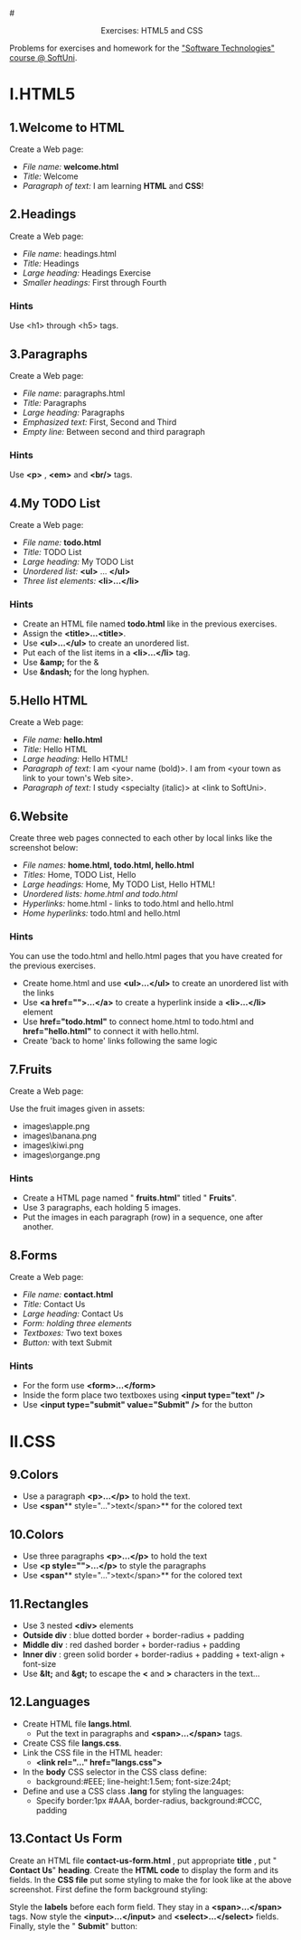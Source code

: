 #<p align="center"> Exercises: HTML5 and CSS  <p>

Problems for exercises and homework for the [&quot;Software Technologies&quot; course @ SoftUni](https://softuni.bg/courses/software-technologies).

# I.HTML5

## 1.Welcome to HTML

Create a Web page:
- _File name:_ **welcome.html**
- _Title:_ Welcome
- _Paragraph of text:_ I am learning **HTML** and **CSS**!

## 2.Headings

Create a Web page:

- _File name_: headings.html
- _Title:_ Headings
- _Large heading:_ Headings Exercise
- _Smaller headings:_ First through Fourth

### Hints

Use &lt;h1&gt; through &lt;h5&gt; tags.

## 3.Paragraphs

Create a Web page:

- _File name_: paragraphs.html
- _Title:_ Paragraphs
- _Large heading:_ Paragraphs
- _Emphasized text:_ First, Second and Third
- _Empty line:_ Between second and third paragraph

### Hints

Use **&lt;p&gt;** , **&lt;em&gt;** and **&lt;br/&gt;** tags.

## 4.My TODO List

Create a Web page:

- _File name:_ **todo.html**
- _Title:_ TODO List
- _Large heading:_ My TODO List
- _Unordered list:_ **&lt;ul&gt;** … **&lt;/ul&gt;**
- _Three list elements:_ **&lt;li&gt;…&lt;/li&gt;**

### Hints

- Create an HTML file named **todo.html** like in the previous exercises.
- Assign the **&lt;title&gt;…&lt;title&gt;**.
- Use **&lt;ul&gt;…&lt;/ul&gt;** to create an unordered list.
- Put each of the list items in a **&lt;li&gt;…&lt;/li&gt;** tag.
- Use **&amp;amp;** for the &amp;
- Use **&amp;ndash;** for the long hyphen.

## 5.Hello HTML

Create a Web page:

- _File name:_ **hello.html**
- _Title:_ Hello HTML
- _Large heading:_ Hello HTML!
- _Paragraph of text:_ I am &lt;your name (bold)&gt;. I am from &lt;your town as link to your town&#39;s Web site&gt;.
- _Paragraph of text:_ I study &lt;specialty (italic)&gt; at &lt;link to SoftUni&gt;.

## 6.Website

Create three web pages connected to each other by local links like the screenshot below:

- _File names:_ **home.html, todo.html, hello.html**
- _Titles:_ Home, TODO List, Hello
- _Large headings:_ Home, My TODO List, Hello HTML!
- _Unordered lists: home.html and todo.html_
- _Hyperlinks:_ home.html - links to todo.html and hello.html
- _Home hyperlinks:_ todo.html and hello.html

### Hints

You can use the todo.html and hello.html pages that you have created for the previous exercises.

- Create home.html and use **&lt;ul&gt;…&lt;/ul&gt;** to create an unordered list with the links
- Use **&lt;a href=&quot;&quot;&gt;…&lt;/a&gt;** to create a hyperlink inside a **&lt;li&gt;…&lt;/li&gt;** element
- Use **href=&quot;todo.html&quot;** to connect home.html to todo.html and **href=&quot;hello.html&quot;** to connect it with hello.html.
- Create &#39;back to home&#39; links following the same logic

## 7.Fruits

Create a Web page: 

Use the fruit images given in assets:

- images\apple.png
- images\banana.png
- images\kiwi.png
- images\organge.png

### Hints

- Create a HTML page named &quot; **fruits.html**&quot; titled &quot; **Fruits**&quot;.
- Use 3 paragraphs, each holding 5 images.
- Put the images in each paragraph (row) in a sequence, one after another.

## 8.Forms

Create a Web page:

- _File name:_ **contact.html**
- _Title:_ Contact Us
- _Large heading:_ Contact Us
- _Form: holding three elements_
- _Textboxes:_ Two text boxes
- _Button:_ with text Submit

### Hints

- For the form use **&lt;form&gt;…&lt;/form&gt;**
- Inside the form place two textboxes using **&lt;input type=&quot;text&quot; /&gt;**
- Use **&lt;input type=&quot;submit&quot; value=&quot;Submit&quot; /&gt;** for the button

# II.CSS

## 9.Colors

- Use a paragraph **&lt;p&gt;…&lt;/p&gt;** to hold the text.
- Use **&lt;span**** style=&quot;…&quot;&gt;text&lt;/span&gt;** for the colored text

## 10.Colors

- Use three paragraphs **&lt;p&gt;…&lt;/p&gt;** to hold the text
- Use **&lt;p style=&quot;&quot;&gt;…&lt;/p&gt;** to style the paragraphs
- Use **&lt;span**** style=&quot;…&quot;&gt;text&lt;/span&gt;** for the colored text

## 11.Rectangles

- Use 3 nested **&lt;div&gt;** elements
- **Outside div** : blue dotted border + border-radius + padding
- **Middle div** : red dashed border + border-radius + padding
- **Inner div** : green solid border + border-radius + padding + text-align + font-size
- Use **&amp;lt;** and **&amp;gt;** to escape the **&lt;** and **&gt;** characters in the text…

## 12.Languages

- Create HTML file **langs.html**.
  - Put the text in paragraphs and **&lt;span&gt;…&lt;/span&gt;** tags.
- Create CSS file **langs.css**.
- Link the CSS file in the HTML header:
  - **&lt;link rel=&quot;…&quot; href=&quot;langs.css&quot;&gt;**
- In the **body** CSS selector in the CSS class define:
  - background:#EEE; line-height:1.5em; font-size:24pt;
- Define and use a CSS class **.lang** for styling the languages:
  - Specify border:1px #AAA, border-radius, background:#CCC, padding

## 13.Contact Us Form

Create an HTML file **contact-us-form.html** , put appropriate **title** , put &quot; **Contact Us**&quot; **heading**.
Create the **HTML code** to display the form and its fields.
In the **CSS file** put some styling to make the for look like at the above screenshot. First define the form background styling:

Style the **labels** before each form field. They stay in a **&lt;span&gt;…&lt;/span&gt;** tags.
Now style the **&lt;input&gt;…&lt;/input&gt;** and **&lt;select&gt;…&lt;/select&gt;** fields.
Finally, style the &quot; **Submit**&quot; button: